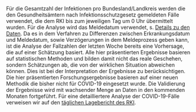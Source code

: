 Für die Gesamtzahl der Infektionen pro Bundesland/Landkreis werden die den Gesundheitsämtern nach Infektionsschutzgesetz gemeldeten Fälle verwendet, die dem RKI bis zum jeweiligen Tag um 0 Uhr übermittelt wurden.
Für die Analyse wird das Meldedatum verwendet, s. [Details zu den Daten](https://experience.arcgis.com/experience/478220a4c454480e823b17327b2bf1d4).
Da es in dem Verfahren zu Differenzen zwischen Erkrankungsdatum und Meldedatum, sowie Verzögerungen in dem Meldeprozess geben kann, ist die Analyse der Fallzahlen der letzten Woche bereits eine Vorhersage, die auf einer Schätzung basiert.
Alle hier präsentierten Ergebnisse basieren auf statistischen Methoden und bilden damit nicht das reale Geschehen, sondern Schätzungen ab, die von der wirklichen Situation abweichen können.
Dies ist bei der Interpretation der Ergebnisse zu berücksichtigen. 
Die hier präsentierten Forschungsergebnisse basieren auf einer neuen Methodik die bisher nicht für COVID-19 eingesetzt wurde. 
Die Validierung der Ergebnisse wird mit wachsender Menge an Daten in den kommenden Monaten fortgeführt. 
Für eine detailliertere Analyse der COVID-19-Fälle verweisen wir auf den [täglichen Lagebericht des RKI](https://www.rki.de/DE/Content/InfAZ/N/Neuartiges_Coronavirus/Situationsberichte/Gesamt.html).